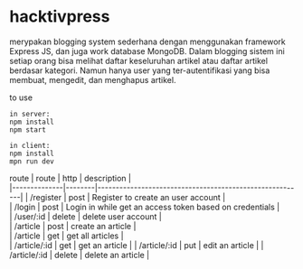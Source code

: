 # hacktivpress

merypakan blogging system sederhana dengan menggunakan framework Express JS, dan juga work database MongoDB.
Dalam blogging sistem ini setiap orang bisa melihat daftar keseluruhan artikel atau daftar artikel berdasar kategori. Namun hanya user yang ter-autentifikasi yang bisa membuat, mengedit, dan menghapus artikel.

to use
```
in server:
npm install
npm start

in client:
npm install
mpn run dev
```

route
| route        | http   | description                                             |   
|--------------|--------|---------------------------------------------------------|
| /register    | post   | Register to create an user account                      |   
| /login       | post   | Login in while get an access token based on credentials |  
| /user/:id    | delete | delete user account                                     |   
| /article     | post   | create an article                                       |   
| /article     | get    | get all articles                                        |   
| /article/:id | get    | get an article                                          |
| /article/:id | put    | edit an article                                         |
| /article/:id | delete | delete an article                                       |
